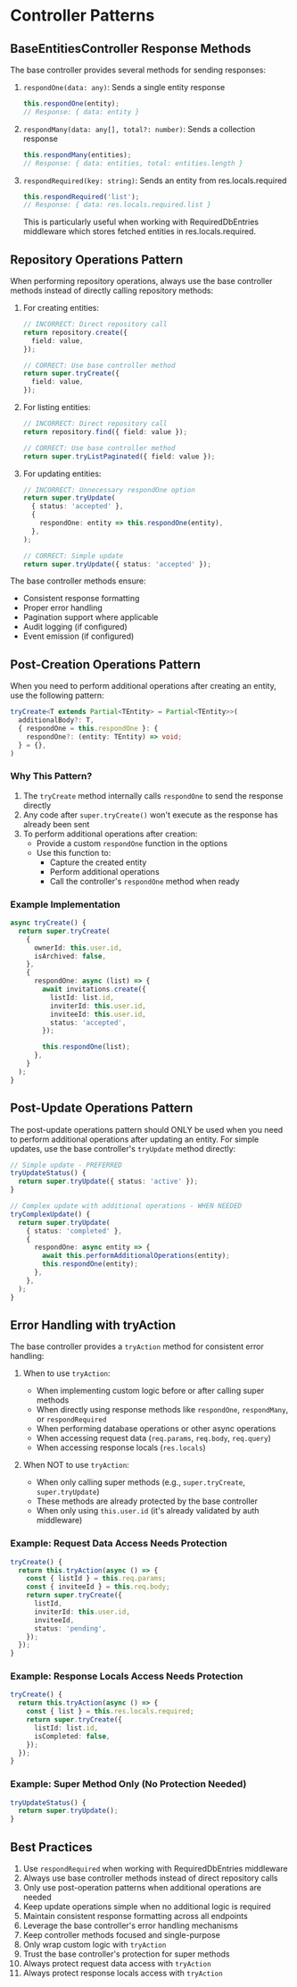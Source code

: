# Controller Patterns

## BaseEntitiesController Response Methods

The base controller provides several methods for sending responses:

1. `respondOne(data: any)`: Sends a single entity response
   ```typescript
   this.respondOne(entity);
   // Response: { data: entity }
   ```

2. `respondMany(data: any[], total?: number)`: Sends a collection response
   ```typescript
   this.respondMany(entities);
   // Response: { data: entities, total: entities.length }
   ```

3. `respondRequired(key: string)`: Sends an entity from res.locals.required
   ```typescript
   this.respondRequired('list');
   // Response: { data: res.locals.required.list }
   ```
   This is particularly useful when working with RequiredDbEntries middleware
   which stores fetched entities in res.locals.required.

## Repository Operations Pattern

When performing repository operations, always use the base controller methods instead of directly calling repository methods:

1. For creating entities:
   ```typescript
   // INCORRECT: Direct repository call
   return repository.create({
     field: value,
   });

   // CORRECT: Use base controller method
   return super.tryCreate({
     field: value,
   });
   ```

2. For listing entities:
   ```typescript
   // INCORRECT: Direct repository call
   return repository.find({ field: value });

   // CORRECT: Use base controller method
   return super.tryListPaginated({ field: value });
   ```

3. For updating entities:
   ```typescript
   // INCORRECT: Unnecessary respondOne option
   return super.tryUpdate(
     { status: 'accepted' },
     {
       respondOne: entity => this.respondOne(entity),
     },
   );

   // CORRECT: Simple update
   return super.tryUpdate({ status: 'accepted' });
   ```

The base controller methods ensure:
- Consistent response formatting
- Proper error handling
- Pagination support where applicable
- Audit logging (if configured)
- Event emission (if configured)

## Post-Creation Operations Pattern

When you need to perform additional operations after creating an entity, use the following pattern:

```typescript
tryCreate<T extends Partial<TEntity> = Partial<TEntity>>(
  additionalBody?: T,
  { respondOne = this.respondOne }: {
    respondOne?: (entity: TEntity) => void;
  } = {},
)
```

### Why This Pattern?

1. The `tryCreate` method internally calls `respondOne` to send the response directly
2. Any code after `super.tryCreate()` won't execute as the response has already been sent
3. To perform additional operations after creation:
   - Provide a custom `respondOne` function in the options
   - Use this function to:
     - Capture the created entity
     - Perform additional operations
     - Call the controller's `respondOne` method when ready

### Example Implementation

```typescript
async tryCreate() {
  return super.tryCreate(
    {
      ownerId: this.user.id,
      isArchived: false,
    },
    {
      respondOne: async (list) => {
        await invitations.create({
          listId: list.id,
          inviterId: this.user.id,
          inviteeId: this.user.id,
          status: 'accepted',
        });

        this.respondOne(list);
      },
    }
  );
}
```

## Post-Update Operations Pattern

The post-update operations pattern should ONLY be used when you need to perform additional operations after updating an entity. For simple updates, use the base controller's `tryUpdate` method directly:

```typescript
// Simple update - PREFERRED
tryUpdateStatus() {
  return super.tryUpdate({ status: 'active' });
}

// Complex update with additional operations - WHEN NEEDED
tryComplexUpdate() {
  return super.tryUpdate(
    { status: 'completed' },
    {
      respondOne: async entity => {
        await this.performAdditionalOperations(entity);
        this.respondOne(entity);
      },
    },
  );
}
```

## Error Handling with tryAction

The base controller provides a `tryAction` method for consistent error handling:

1. When to use `tryAction`:
   - When implementing custom logic before or after calling super methods
   - When directly using response methods like `respondOne`, `respondMany`, or `respondRequired`
   - When performing database operations or other async operations
   - When accessing request data (`req.params`, `req.body`, `req.query`)
   - When accessing response locals (`res.locals`)

2. When NOT to use `tryAction`:
   - When only calling super methods (e.g., `super.tryCreate`, `super.tryUpdate`)
   - These methods are already protected by the base controller
   - When only using `this.user.id` (it's already validated by auth middleware)

### Example: Request Data Access Needs Protection

```typescript
tryCreate() {
  return this.tryAction(async () => {
    const { listId } = this.req.params;
    const { inviteeId } = this.req.body;
    return super.tryCreate({
      listId,
      inviterId: this.user.id,
      inviteeId,
      status: 'pending',
    });
  });
}
```

### Example: Response Locals Access Needs Protection

```typescript
tryCreate() {
  return this.tryAction(async () => {
    const { list } = this.res.locals.required;
    return super.tryCreate({
      listId: list.id,
      isCompleted: false,
    });
  });
}
```

### Example: Super Method Only (No Protection Needed)

```typescript
tryUpdateStatus() {
  return super.tryUpdate();
}
```

## Best Practices

1. Use `respondRequired` when working with RequiredDbEntries middleware
2. Always use base controller methods instead of direct repository calls
3. Only use post-operation patterns when additional operations are needed
4. Keep update operations simple when no additional logic is required
5. Maintain consistent response formatting across all endpoints
6. Leverage the base controller's error handling mechanisms
7. Keep controller methods focused and single-purpose
8. Only wrap custom logic with `tryAction`
9. Trust the base controller's protection for super methods
10. Always protect request data access with `tryAction`
11. Always protect response locals access with `tryAction` 